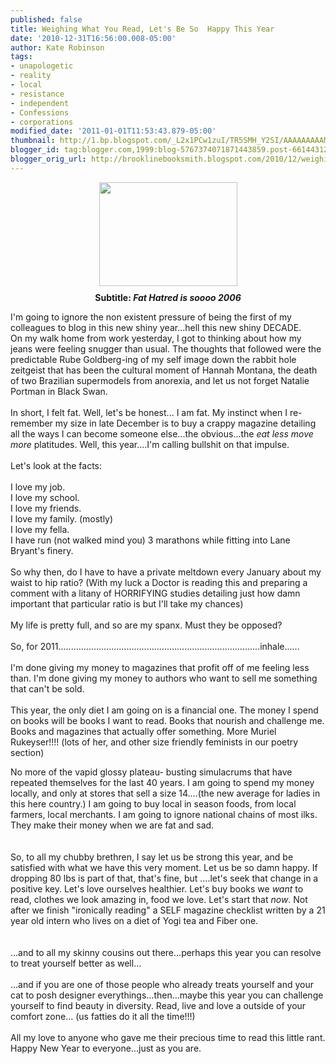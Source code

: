 ```yaml
---
published: false
title: Weighing What You Read, Let's Be So  Happy This Year
date: '2010-12-31T16:56:00.008-05:00'
author: Kate Robinson
tags:
- unapologetic
- reality
- local
- resistance
- independent
- Confessions
- corporations
modified_date: '2011-01-01T11:53:43.879-05:00'
thumbnail: http://1.bp.blogspot.com/_L2x1PCw1zuI/TR5SMH_Y2SI/AAAAAAAAAME/GAmiTBwZqyc/s72-c/gram.jpeg
blogger_id: tag:blogger.com,1999:blog-5767374071871443859.post-6614431216646491049
blogger_orig_url: http://brooklinebooksmith.blogspot.com/2010/12/weighing-what-you-read-lets-be-so-happy.html
---
```


<div style="TEXT-ALIGN: center"><a onblur="try {parent.deselectBloggerImageGracefully();} catch(e) {}" href="http://1.bp.blogspot.com/_L2x1PCw1zuI/TR5SMH_Y2SI/AAAAAAAAAME/GAmiTBwZqyc/s1600/gram.jpeg"><img style="TEXT-ALIGN: center; MARGIN: 0px auto 10px; WIDTH: 221px; DISPLAY: block; HEIGHT: 166px; CURSOR: pointer" id="BLOGGER_PHOTO_ID_5556969358478596386" border="0" alt="" src="http://1.bp.blogspot.com/_L2x1PCw1zuI/TR5SMH_Y2SI/AAAAAAAAAME/GAmiTBwZqyc/s400/gram.jpeg" /></a><span style="FONT-WEIGHT: bold">Subtitle: </span><span style="FONT-STYLE: italic; FONT-WEIGHT: bold">Fat Hatred is soooo 2006</span> </div><p>I'm going to ignore the non existent pressure of being the first of my colleagues to blog in this new shiny year...hell this new shiny DECADE.<br />On my walk home from work yesterday, I got to thinking about how my jeans were feeling snugger than usual. The thoughts that followed were the predictable Rube Goldberg-ing of my self image down the rabbit hole zeitgeist that has been the cultural moment of Hannah Montana, the death of two Brazilian supermodels from anorexia, and let us not forget Natalie Portman in Black Swan.<br /><br />In short, I felt fat. Well, let's be honest... I am fat. My instinct when I re-remember my size in late December is to buy a crappy magazine detailing all the ways I can become someone else...the obvious...the <span style="FONT-STYLE: italic">eat less move more</span> platitudes. Well, this year....I'm calling bullshit on that impulse.<br /><br />Let's look at the facts:<br /><br />I love my job.<br />I love my school.<br />I love my friends.<br />I love my family. (mostly)<br />I love my fella.<br />I have run (not walked mind you) 3 marathons while fitting into Lane Bryant's finery.<br /><br />So why then, do I have to have a private meltdown every January about my waist to hip ratio? (With my luck a Doctor is reading this and preparing a comment with a litany of HORRIFYING studies detailing just how damn important that particular ratio is but I'll take my chances)<br /><br />My life is pretty full, and so are my spanx. Must they be opposed?<br /><br />So, for 2011................................................................................inhale......<br /><br />I'm done giving my money to magazines that profit off of me feeling less than. I'm done giving my money to authors who want to sell me something that can't be sold.<br /><br />This year, the only diet I am going on is a financial one. The money I spend on books will be books I want to read. Books that nourish and challenge me. Books and magazines that actually offer something. More Muriel Rukeyser!!!! (lots of her, and other size friendly feminists in our poetry section) </p><p>No more of the vapid glossy plateau- busting simulacrums that have repeated themselves for the last 40 years. I am going to spend my money locally, and only at stores that sell a size 14....(the new average for ladies in this here country.) I am going to buy local in season foods, from local farmers, local merchants. I am going to ignore national chains of most ilks. They make their money when we are fat and sad.<br /><br /><br />So, to all my chubby brethren, I say let us be strong this year, and be satisfied with what we have this very moment. Let us be so damn happy. If dropping 80 lbs is part of that, that's fine, but ....let's seek that change in a positive key. Let's love ourselves healthier. Let's buy books we <em>want</em> to read, clothes we look amazing in, food we love. Let's start that <span style="FONT-STYLE: italic">now</span>. Not after we finish "ironically reading" a SELF magazine checklist written by a 21 year old intern who lives on a diet of Yogi tea and Fiber one.<br /><br /><br />...and to all my skinny cousins out there...perhaps this year you can resolve to treat yourself better as well...<br /><br />...and if you are one of those people who already treats yourself and your cat to posh designer everythings...then...maybe this year you can challenge yourself to find beauty in diversity. Read, live and love a outside of your comfort zone... (us fatties do it all the time!!!)<br /><br />All my love to anyone who gave me their precious time to read this little rant. Happy New Year to everyone...just as you are.<br /><br /></p>